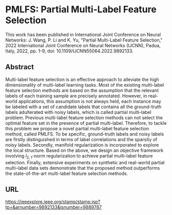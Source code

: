 # PMLFS: Partial Multi-Label Feature Selection
This work has been published in International Joint Conference on Neural Networks:
J. Wang, P. Li and K. Yu, "Partial Multi-Label Feature Selection," 2022 International Joint Conference on Neural Networks (IJCNN), Padua, Italy, 2022, pp. 1-9, doi: 10.1109/IJCNN55064.2022.9892133.
## Abstract
Multi-label feature selection is an effective approach to alleviate the high dimensionality of multi-label learning tasks. Most of the existing multi-label feature selection methods are based on the assumption that the relevant labels of each training sample are precisely annotated. However, in real-world applications, this assumption is not always held, each instance may be labeled with a set of candidate labels that contains all the ground-truth labels adulterated with noisy labels, which is called partial multi-label problem. Previous multi-label feature selection methods can not select the optimal feature set in the presence of partial multi-label. Therefore, to tackle this problem we propose a novel partial multi-label feature selection method, called PMLFS. To be specific, ground-truth labels and noisy labels are firstly distinguished in terms of label correlations and the sparsity of noisy labels. Secondly, manifold regularization is incorporated to explore the local structure. Based on the above, we design an objective framework involving $l_{2,1}$-norm regularization to achieve partial multi-label feature selection. Finally, extensive experiments on synthetic and real-world partial multi-label data sets demonstrate that the proposed method outperforms the state-of-the-art multi-label feature selection methods.
## URL
https://ieeexplore.ieee.org/stamp/stamp.jsp?tp=&arnumber=9892133&isnumber=9889787
